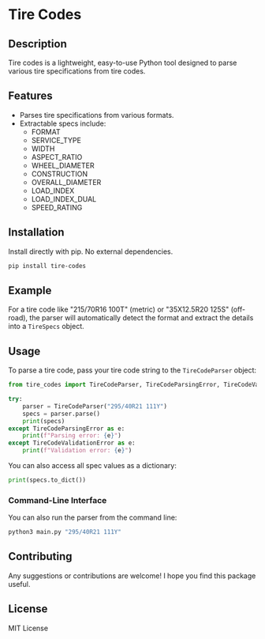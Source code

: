 # Tire Codes

## Description
Tire codes is a lightweight, easy-to-use Python tool designed to parse various tire specifications from tire codes.

## Features
- Parses tire specifications from various formats.
- Extractable specs include:
  - FORMAT
  - SERVICE_TYPE
  - WIDTH
  - ASPECT_RATIO
  - WHEEL_DIAMETER
  - CONSTRUCTION
  - OVERALL_DIAMETER
  - LOAD_INDEX
  - LOAD_INDEX_DUAL
  - SPEED_RATING

## Installation
Install directly with pip. No external dependencies.

```bash
pip install tire-codes
```

## Example
For a tire code like "215/70R16 100T" (metric) or "35X12.5R20 125S" (off-road), the parser will automatically detect the format and extract the details into a `TireSpecs` object.

## Usage
To parse a tire code, pass your tire code string to the `TireCodeParser` object:

```python
from tire_codes import TireCodeParser, TireCodeParsingError, TireCodeValidationError

try:
    parser = TireCodeParser("295/40R21 111Y")
    specs = parser.parse()
    print(specs)
except TireCodeParsingError as e:
    print(f"Parsing error: {e}")
except TireCodeValidationError as e:
    print(f"Validation error: {e}")
```

You can also access all spec values as a dictionary:

```python
print(specs.to_dict())
```

### Command-Line Interface

You can also run the parser from the command line:

```bash
python3 main.py "295/40R21 111Y"
```

## Contributing
Any suggestions or contributions are welcome! I hope you find this package useful.

## License
MIT License

